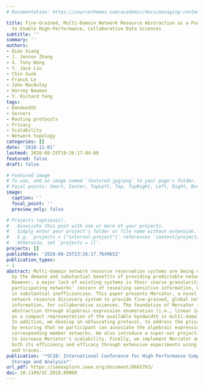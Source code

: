 ```yaml
---
# Documentation: https://sourcethemes.com/academic/docs/managing-content/

title: Fine-Grained, Multi-Domain Network Resource Abstraction as a Fundamental Primitive
  to Enable High-Performance, Collaborative Data Sciences
subtitle: ''
summary: ''
authors:
- Qiao Xiang
- J. Jensen Zhang
- X. Tony Wang
- Y. Jace Liu
- Chin Guok
- Franck Le
- John MacAuley
- Harvey Newman
- Y. Richard Yang
tags:
- Bandwidth
- Servers
- Routing protocols
- Privacy
- Scalability
- Network topology
categories: []
date: '2018-11-01'
lastmod: 2020-08-25T19:26:17-04:00
featured: false
draft: false

# Featured image
# To use, add an image named `featured.jpg/png` to your page's folder.
# Focal points: Smart, Center, TopLeft, Top, TopRight, Left, Right, BottomLeft, Bottom, BottomRight.
image:
  caption: ''
  focal_point: ''
  preview_only: false

# Projects (optional).
#   Associate this post with one or more of your projects.
#   Simply enter your project's folder or file name without extension.
#   E.g. `projects = ["internal-project"]` references `content/project/deep-learning/index.md`.
#   Otherwise, set `projects = []`.
projects: []
publishDate: '2020-08-25T23:26:17.764965Z'
publication_types:
- 1
abstract: Multi-domain network resource reservation systems are being deployed, driven
  by the demand and substantial benefits of providing predictable network resources.
  However, a major lack of existing systems is their coarse granularity, due to the
  participating networks' concern of revealing sensitive information, which can result
  in substantial inefficiencies. This paper presents Mercator, a novel multi-domain
  network resource discovery system to provide fine-grained, global network resource
  information, for collaborative sciences. The foundation of Mercator is a resource
  abstraction through algebraic-expression enumeration (i.e., linear inequalities/equations),
  as a compact representation of the available bandwidth in multi-domain networks.
  In addition, we develop an obfuscating protocol, to address the privacy concerns
  by ensuring that no participant can associate the algebraic expressions with the
  corresponding member networks. We also introduce a super-set projection technique
  to increase Mercator's scalability. Finally, we implement Mercator and demonstrate
  both its efficiency and efficacy through extensive experiments using real topologies
  and traces.
publication: '*SC18: International Conference for High Performance Computing, Networking,
  Storage and Analysis*'
url_pdf: https://ieeexplore.ieee.org/document/8665783/
doi: 10.1109/SC.2018.00008
---
```

